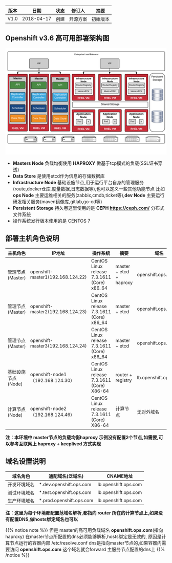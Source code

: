 | 版本   |   日期   |   状态  | 修订人    |    摘要   |
| ------ | ----- | ----- | ------- | ------ |
| V1.0  | 2018-04-17  | 创建  |  开源方案   |    初始版本  |


## Openshift v3.6 高可用部署架构图

![image](https://github.com/jinyuchen724/openshift/raw/master/1.集群安装/1.2部署环境介绍/openshift_HA.png)

* **Masters Node** 负载均衡使用 **HAPROXY** 做基于tcp模式的负载(SSL证书穿透)
* **Data Store** 是使用etcd作为信息的存储数据库
* **Infrastructure Node** 基础设施节点,用于运行平台自身的管理服务(route,docker仓库,度量数据,日志数据等),也可以定义一些其他功能节点
  比如**ops Node** 主要运维相关的服务(zabbix,cmdb,ticket等),**dev Node** 主要运行研发相关服务(maven镜像库,gitlab,go-cd等)
* **Persistent Storage** 持久卷这里使用的是 **CEPH https://ceph.com/** 分布式文件系统
* 操作系统发行版本使用的是 CENTOS 7


## 部署主机角色说明

| 主机角色 | IP地址 | 操作系统 | 摘要 | 域名 |
| ---      | -----  | -------- | ---  | ---  |
| 管理节点(Master)  | openshift-master1(192.168.124.22) | CentOS Linux release 7.3.1611 (Core) x86_64  | master + etcd + haproxy | openshift.ops.com |
| 管理节点(Master)  | openshift-master2(192.168.124.23) | CentOS Linux release 7.3.1611 (Core) x86_64  | master + etcd | openshift.ops.com |
| 管理节点(Master)  | openshift-master3(192.168.124.24) | CentOS Linux release 7.3.1611 (Core) x86_64  | master + etcd | openshift.ops.com |
| 基础设施节点(Node) | openshift-node1（192.168.124.30） | CentOS Linux release 7.3.1611 (Core) X86-64 | router + registry | lb.openshift.ops.com |
| 计算节点(Node) | openshift-node2（192.168.124.46） | CentOS Linux release 7.3.1611 (Core) X86-64 | 计算节点 | 无对外域名 |

 **注：本环境中 master节点的负载均衡haproxy 示例没有配置2个节点,如需要,可以参考互联网上 haproxy + keeplived 方式实现**

## 域名设置说明


| 域名角色 | 通配域名(泛域名) | CNAME地址 |
| ------   | -------------    | --------  |
| 开发环境域名 | *.dev.openshift.ops.com | lb.openshift.ops.com |
| 测试环境域名 | *.test.openshift.ops.com | lb.openshift.ops.com |
| 生产环境域名 | *.prod.openshift.ops.com | lb.openshift.ops.com |
 **注：这里为每个环境都配置范域名解析,都指向 router 所在的计算节点上,如果没有配置DNS,做hosts绑定域名也可以**

{{% notice note %}}
但是 master的高可用负载域名 **openshift.ops.com**(指向haproxy) 在master节点所配置的dns必须能够解析,hosts绑定是无效的,
原因是计算节点运行的容器内部 /etc/resolve.conf dns是指向master节点的,如果容器内需要访问 **openshift.ops.com** 这个域名就会forward 主服务节点配置的dns上
{{% /notice %}}
